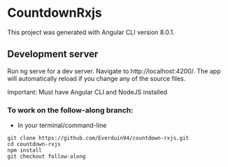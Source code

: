 # CountdownRxjs
This project was generated with Angular CLI version 8.0.1.

## Development server
Run ng serve for a dev server. Navigate to http://localhost:4200/. The app will automatically reload if you change any of the source files.

Important: Must have Angular CLI and NodeJS installed

### To work on the follow-along branch:
- In your terminal/command-line
```
git clone https://github.com/Everduin94/countdown-rxjs.git
cd countdown-rxjs
npm install
git checkout follow-along
```
